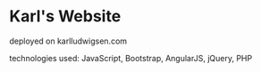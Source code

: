 # Karl's Website
deployed on karlludwigsen.com

technologies used: JavaScript, Bootstrap, AngularJS, jQuery, PHP
